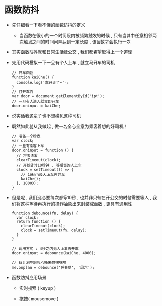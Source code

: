 # 函数防抖

- 先仔细看一下看不懂的函数防抖的定义

  - 当函数在很小的一个时间段内被频繁触发的时候 , 只有当其中任意相邻两次触发之间的时间间隔达到一定长度 , 该函数才会执行一次

- 其实函数防抖就和日常生活赶公交 , 我们都希望赶得上一个道理

- 先用代码模拟一下一旦有个人上车 , 就立马开车的司机

  ```
  // 开车函数
  function kaiChe() {
    console.log('车开走了~');
  }
  // 打开车门
  var door = document.getElementById('ipt');
  // 一旦有人进入就立即开车
  door.oninput = kaiChe;
  ```

 - 说实话我这辈子也不想碰见这种司机

- 既然如此就从我做起 , 做一名全心全意为乘客着想的好司机！

  ```
  // 准备一个秒表
  var clock;
  // 一旦有乘客上车
  door.oninput = function () {
    // 将表清零
    clearTimeout(clock);
    // 开始计时10秒钟 , 等后面的人上车
    clock = setTimeout(() => {
      // 10秒内没人上车再开车
      kaiChe();
    }, 10000);
  }
  ```

- 但是呢 , 我们没必要每次都等10秒 , 也并非只有在开公交的时候需要等人 , 我们将这种等待再执行的操作抽象出来封装成函数 , 更具有通用性

  ```
  function debounce(fn, delay) {
    var clock;
    return function () {
      clearTimeout(clock);
      clock = setTimeout(fn, delay);
    }
  }

  // 调用方式 : 4秒之内无人上车再开车
  door.oninput = debounce(kaiChe, 4000);

  // 我计划等到周六睡懒觉嘿嘿嘿
  me.onplan = debounce('睡懒觉', '周六');
  ```

- 函数防抖应用场景

  - 实时搜索 ( keyup )

  - 拖拽( mousemove )
